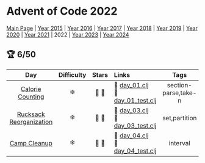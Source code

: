 # Advent of Code 2022

[Main Page](https://adventofcode.com/2022) | [Year 2015](/src/aoclj/year_2015/) | [Year 2016](/src/aoclj/year_2016/) | [Year 2017](/src/aoclj/year_2017/) | [Year 2018](/src/aoclj/year_2018/) | [Year 2019](/src/aoclj/year_2019/) | [Year 2020](/src/aoclj/year_2020/) | [Year 2021](/src/aoclj/year_2021/) | 2022 | [Year 2023](/src/aoclj/year_2023/) | [Year 2024](/src/aoclj/year_2024/)

## :trophy: 6/50

| Day | Difficulty | Stars | Links | Tags |
|:---: | :---: | :---: | :--- | :----: |
[Calorie Counting](http://www.adventofcode.com/2022/day/1)|:snowflake:|:star2: :star2:|:small_orange_diamond: [day_01.clj](/src/aoclj/year_2022/day_01.clj) <br /> :small_orange_diamond: [day_01_test.clj](/test/aoclj/year_2022/day_01_test.clj)|section-parse,take-n
[Rucksack Reorganization](http://www.adventofcode.com/2022/day/3)|:snowflake:|:star2: :star2:|:small_orange_diamond: [day_03.clj](/src/aoclj/year_2022/day_03.clj) <br /> :small_orange_diamond: [day_03_test.clj](/test/aoclj/year_2022/day_03_test.clj)|set,partition
[Camp Cleanup](http://www.adventofcode.com/2022/day/4)|:snowflake:|:star2: :star2:|:small_orange_diamond: [day_04.clj](/src/aoclj/year_2022/day_04.clj) <br /> :small_orange_diamond: [day_04_test.clj](/test/aoclj/year_2022/day_04_test.clj)|interval
